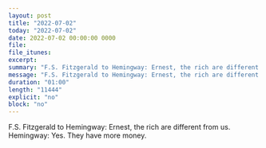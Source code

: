 ```yaml
---
layout: post
title: "2022-07-02"
today: "2022-07-02"
date: 2022-07-02 00:00:00 0000
file:
file_itunes:
excerpt:
summary: "F.S. Fitzgerald to Hemingway: Ernest, the rich are different from us. Hemingway: Yes. They have more money. "
message: "F.S. Fitzgerald to Hemingway: Ernest, the rich are different from us. Hemingway: Yes. They have more money. "
duration: "01:00"
length: "11444"
explicit: "no"
block: "no"
---
```

F.S. Fitzgerald to Hemingway: Ernest, the rich are different from us. Hemingway: Yes. They have more money. 

